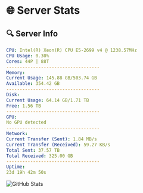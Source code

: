 # 🌐 Server Stats
## 🔍 Server Info
```yaml
CPU: Intel(R) Xeon(R) CPU E5-2699 v4 @ 1238.57MHz
CPU Usage: 0.30%
Cores: 44P | 88T
-----------------------------------
Memory:
Current Usage: 145.88 GB/503.74 GB
Available: 354.42 GB
-----------------------------------
Disk:
Current Usage: 64.14 GB/1.71 TB
Free: 1.56 TB
-----------------------------------
GPU:
No GPU detected
-----------------------------------
Network:
Current Transfer (Sent): 1.84 MB/s
Current Transfer (Received): 59.27 KB/s
Total Sent: 37.57 TB
Total Received: 325.00 GB
-----------------------------------
Uptime:
23d 19h 42m 50s
```
![GitHub Stats](https://img.shields.io/badge/Updated-2025-03-31_17:05:39-blue)